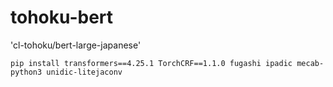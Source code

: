# tohoku-bert

'cl-tohoku/bert-large-japanese'

 ```pip install transformers==4.25.1 TorchCRF==1.1.0 fugashi ipadic mecab-python3 unidic-litejaconv ```
